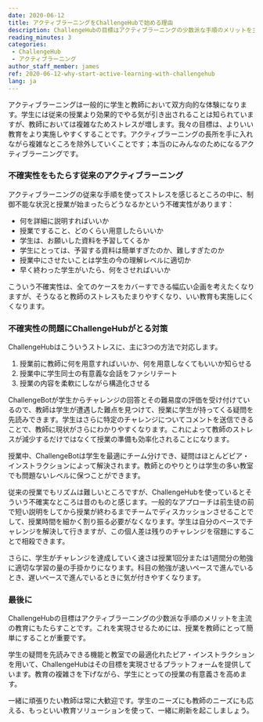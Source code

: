 ```yaml
---
date: 2020-06-12
title: アクティブラーニングをChallengeHubで始める理由
description: ChallengeHubの目標はアクティブラーニングの少数派な手順のメリットを主流の教育にもたらすことです。これを実現させるためには、授業を教師にとって簡単にすることが重要です。
reading_minutes: 3
categories:
 - ChallengeHub
 - アクティブラーニング
author_staff_member: james
ref: 2020-06-12-why-start-active-learning-with-challengehub
lang: ja
---
```


アクティブラーニングは一般的に学生と教師において双方向的な体験になります。学生には従来の授業より効果的でやる気が引き出されることは知られていますが、教師においては複雑なためストレスが増します。我々の目標は、よりいい教育をより実施しやすくすることです。アクティブラーニングの長所を手に入れながら複雑なところを除外していくことです；本当のにみんなのためになるアクティブラーニングです。

### 不確実性をもたらす従来のアクティブラーニング

アクティブラーニングの従来な手順を使ってストレスを感じるところの中に、制御不能な状況と授業が始まったらどうなるかという不確実性があります：

- 何を詳細に説明すればいいか
- 授業ですること、どのくらい用意したらいいか
- 学生は、お願いした資料を予習してくるか
- 学生にとっては、予習する資料は簡単すぎたのか、難しすぎたのか
- 授業中にさせたいことは学生の今の理解レベルに適切か
- 早く終わった学生がいたら、何をさせればいいか

こういう不確実性は、全てのケースをカバーすできる幅広い企画を考えたくなりますが、そうなると教師のストレスもたまりやすくなり、いい教育も実施しにくくなります。

### 不確実性の問題にChallengeHubがとる対策

ChallengeHubはこういうストレスに、主に3つの方法で対応します。

1. 授業前に教師に何を用意すればいいか、何を用意しなくてもいいか知らせる
1. 授業中に学生同士の有意義な会話をファシリテート
1. 授業の内容を柔軟にしながら構造化させる

ChallengeBotが学生からチャレンジの回答とその難易度の評価を受け付けているので、教師は学生が遭遇した難点を見つけて、授業に学生が持ってくる疑問を先読みできます。学生はさらに特定のチャレンジについてコメントを送信できることで、教師に現状がさらにわかりやすくなります。これによって教師のストレスが減少するだけではなくて授業の準備も効率化されることになります。

授業中、ChallengeBotは学生を最適にチーム分けでき、疑問はほとんどピア・インストラクションによって解決されます。教師とのやりとりは学生の多い教室でも問題ないレベルに保つことができます。

従来の授業でもリズムは難しいところですが、ChallengeHubを使っているとそういう不確実なところは昔のものと感じます。一般的なアプローチは前生徒の前で短い説明をしてから授業が終わるまでチームでディスカッションさせることでして、授業時間を細かく割り振る必要がなくなります。学生は自分のペースでチャレンジを解決して行きますが、この個人差は残りのチャレンジを宿題にすることで相殺できます。

さらに、学生がチャレンジを達成していく速さは授業1回分または1週間分の勉強に適切な学習の量の手掛かりになります。科目の勉強が速いペースで進んでいるとき、遅いペースで進んでいるときに気が付きやすくなります。

### 最後に

ChallengeHubの目標はアクティブラーニングの少数派な手順のメリットを主流の教育にもたらすことです。これを実現させるためには、授業を教師にとって簡単にすることが重要です。

学生の疑問を先読みできる機能と教室での最適化れたピア・インストラクションを用いて、ChallengeHubはその目標を実現させるプラットフォームを提供しています。教育の複雑さを下げながら、学生にとっての授業の有意義さを高めます。

一緒に頑張りたい教師は常に大歓迎です。学生のニーズにも教師のニーズにも応える、もっといい教育ソリューションを使って、一緒に刷新を起こしましょう。
